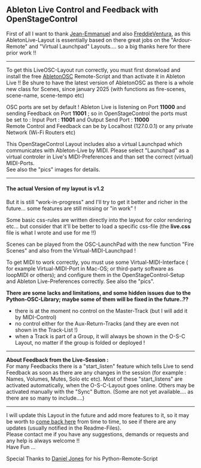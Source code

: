 ## Ableton Live  Control and Feedback with OpenStageControl    

First of all I want to thank [Jean-Emmanuel](https://github.com/jean-emmanuel/ardour-control) and also [FreddieVentura](https://github.com/freddieventura/virtual-launchpad), as this AbletonLive-Layout is essentially based on there great jobs on the "Ardour-Remote" and "Virtual Launchpad" Layouts.... so a big thanks here for there prior work !!

---
To get this LiveOSC-Layout run correctly, you must first donwload and install the free [AbletonOSC](https://github.com/ideoforms/AbletonOSC) Remote-Script and than activate it in Ableton Live !! Be shure to have the latest version of AbletonOSC as there is a whole new class for Scenes, since january 2025 (with functions as fire-scenes, scene-name, scene-tempo etc)   

OSC ports are set by default ! Ableton Live is listening on Port **11000** and sending Feedback on Port **11001** ; so in OpenStageControl the ports must be set to : Input Port : **11001** and Output Send Port : **11000**    
Remote Control and Feedback can be by Localhost (127.0.0.1) or any private Network (Wi-Fi Routers etc)   

This OpenStageControl Layout includes also a virtual Launchpad which communicates with Ableton-Live by MIDI. Please select "Launchpad" as a virtual controler in Live's MIDI-Preferences and than set the correct (virtual) MIDI-Ports.    
See also the "pics" images for details.

---
#### The actual Version of my layout is  v1.2    
But it is still "work-in-progress" and I'll try to get it better and richer in the future... some features are still missing or "in work" !  

Some basic css-rules are written directly into the layout for color rendering etc... but consider that it'll be better to load a specific css-file (the **live.css** file is what I wrote and use for me !!)   
   
Scenes can  be played from the OSC-LaunchPad with the new function "Fire Scenes" and also from the Virtual-MIDI-Launchpad !    

To get MIDI to work correctly, you must use some Virtual-MIDI-Interface ( for example Virtual-MIDI-Port in Mac-OS; or third-party software as loopMIDI or others); and configure them in the OpenStageControl-Setup and Ableton Live-Preferences correctly. See also the "pics".      

**There are some lacks and limitations, and some hidden issues due to the Python-OSC-Library; maybe some of them will be fixed in the future..??**
- there is at the moment no control on the Master-Track (but I will add it by MIDI-Control)
- no control either for the Aux-Return-Tracks (and they are even not shown in the Track-List !)
- when a Track is part of a Group, it will always be shown in the O-S-C Layout, no matter if the group is folded or deployed ! 

---
**About Feedback from the Live-Session :**    
For many Feedbacks there is a "start_listen" feature which tells Live to send Feedback as soon as there are any changes in the session (for example : Names, Volumes, Mutes, Solo etc etc). Most of these "start_listens" are activated automatically, when the O-S-C-Layout goes online. Others may be activated manually with the "Sync" Button. (Some are not yet available.... as there are so many to include....)   

---
I will update this Layout in the future and add more features to it, so  it may be worth to [come back here](https://github.com/ziginfo/OpenStageControl-Layouts/tree/main/AbletonLiveOSC) from time to time, to see if there are any updates (usually notified in the Readme-Files).     
Please contact me if you have any suggestions, demands or requests and any help is always welcome !!   
Have Fun ...  

Special Thanks to [Daniel Jones](https://github.com/ideoforms) for his Python-Remote-Script

